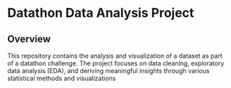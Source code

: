 # Datathon Data Analysis Project
## Overview
This repository contains the analysis and visualization of a  dataset as part of a datathon challenge. The project focuses on data cleaning, exploratory data analysis (EDA), and deriving meaningful insights through various statistical methods and visualizations
